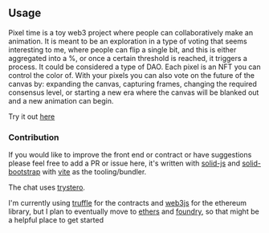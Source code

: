 ## Usage

Pixel time is a toy web3 project where people can collaboratively make an animation.  It is meant to be an exploration in a type of voting that seems interesting to me, where people can flip a single bit, and this is either aggregated into a %, or once a certain threshold is reached, it triggers a process.  It could be considered a type of DAO.  Each pixel is an NFT you can control the color of.  With your pixels you can also vote on the future of the canvas by: expanding the canvas, capturing frames, changing the required consensus level, or starting a new era where the canvas will be blanked out and a new animation can begin.

Try it out [here]()


### Contribution

If you would like to improve the front end or contract or have suggestions please feel free to add a PR or issue here, it's written with [solid-js]() and [solid-bootstrap]() with [vite]() as the tooling/bundler. 

The chat uses [trystero](). 

I'm currently using [truffle]() for the contracts and [web3js]() for the ethereum library, but I plan to eventually move to [ethers]() and [foundry](), so that might be a helpful place to get started







